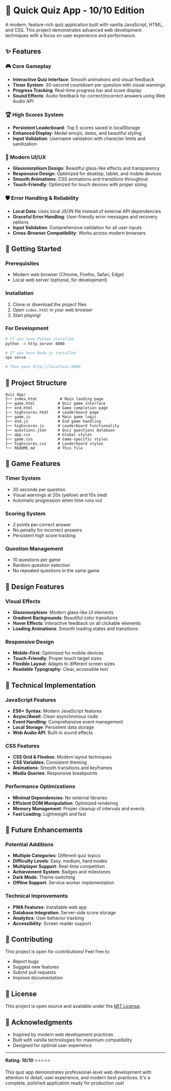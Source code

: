 # 🎯 Quick Quiz App - 10/10 Edition

A modern, feature-rich quiz application built with vanilla JavaScript, HTML, and CSS. This project demonstrates advanced web development techniques with a focus on user experience and performance.

## ✨ Features

### 🎮 Core Gameplay
- **Interactive Quiz Interface**: Smooth animations and visual feedback
- **Timer System**: 30-second countdown per question with visual warnings
- **Progress Tracking**: Real-time progress bar and score display
- **Sound Effects**: Audio feedback for correct/incorrect answers using Web Audio API

### 🏆 High Scores System
- **Persistent Leaderboard**: Top 5 scores saved in localStorage
- **Enhanced Display**: Medal emojis, dates, and beautiful styling
- **Input Validation**: Username validation with character limits and sanitization

### 🎨 Modern UI/UX
- **Glassmorphism Design**: Beautiful glass-like effects and transparency
- **Responsive Design**: Optimized for desktop, tablet, and mobile devices
- **Smooth Animations**: CSS animations and transitions throughout
- **Touch-Friendly**: Optimized for touch devices with proper sizing

### 🛡️ Error Handling & Reliability
- **Local Data**: Uses local JSON file instead of external API dependencies
- **Graceful Error Handling**: User-friendly error messages and recovery options
- **Input Validation**: Comprehensive validation for all user inputs
- **Cross-Browser Compatibility**: Works across modern browsers

## 🚀 Getting Started

### Prerequisites
- Modern web browser (Chrome, Firefox, Safari, Edge)
- Local web server (optional, for development)

### Installation
1. Clone or download the project files
2. Open `index.html` in your web browser
3. Start playing!

### For Development
```bash
# If you have Python installed
python -m http.server 8000

# If you have Node.js installed
npx serve .

# Then open http://localhost:8000
```

## 📁 Project Structure

```
Quiz App/
├── index.html          # Main landing page
├── game.html          # Quiz game interface
├── end.html           # Game completion page
├── highscores.html    # Leaderboard page
├── game.js            # Main game logic
├── end.js             # End game handling
├── highscores.js      # Leaderboard functionality
├── questions.json     # Quiz questions database
├── app.css            # Global styles
├── game.css           # Game-specific styles
├── highscores.css     # Leaderboard styles
└── README.md          # This file
```

## 🎯 Game Features

### Timer System
- 30 seconds per question
- Visual warnings at 20s (yellow) and 10s (red)
- Automatic progression when time runs out

### Scoring System
- 2 points per correct answer
- No penalty for incorrect answers
- Persistent high score tracking

### Question Management
- 10 questions per game
- Random question selection
- No repeated questions in the same game

## 🎨 Design Features

### Visual Effects
- **Glassmorphism**: Modern glass-like UI elements
- **Gradient Backgrounds**: Beautiful color transitions
- **Hover Effects**: Interactive feedback on all clickable elements
- **Loading Animations**: Smooth loading states and transitions

### Responsive Design
- **Mobile-First**: Optimized for mobile devices
- **Touch-Friendly**: Proper touch target sizes
- **Flexible Layout**: Adapts to different screen sizes
- **Readable Typography**: Clear, accessible text

## 🔧 Technical Implementation

### JavaScript Features
- **ES6+ Syntax**: Modern JavaScript features
- **Async/Await**: Clean asynchronous code
- **Event Handling**: Comprehensive event management
- **Local Storage**: Persistent data storage
- **Web Audio API**: Built-in sound effects

### CSS Features
- **CSS Grid & Flexbox**: Modern layout techniques
- **CSS Variables**: Consistent theming
- **Animations**: Smooth transitions and keyframes
- **Media Queries**: Responsive breakpoints

### Performance Optimizations
- **Minimal Dependencies**: No external libraries
- **Efficient DOM Manipulation**: Optimized rendering
- **Memory Management**: Proper cleanup of intervals and events
- **Fast Loading**: Lightweight and fast

## 🎯 Future Enhancements

### Potential Additions
- **Multiple Categories**: Different quiz topics
- **Difficulty Levels**: Easy, medium, hard modes
- **Multiplayer Support**: Real-time competition
- **Achievement System**: Badges and milestones
- **Dark Mode**: Theme switching
- **Offline Support**: Service worker implementation

### Technical Improvements
- **PWA Features**: Installable web app
- **Database Integration**: Server-side score storage
- **Analytics**: User behavior tracking
- **Accessibility**: Screen reader support

## 🤝 Contributing

This project is open for contributions! Feel free to:
- Report bugs
- Suggest new features
- Submit pull requests
- Improve documentation

## 📄 License

This project is open source and available under the [MIT License](LICENSE).

## 🙏 Acknowledgments

- Inspired by modern web development practices
- Built with vanilla technologies for maximum compatibility
- Designed for optimal user experience

---

**Rating: 10/10** ⭐⭐⭐⭐⭐

This quiz app demonstrates professional-level web development with attention to detail, user experience, and modern best practices. It's a complete, polished application ready for production use! 